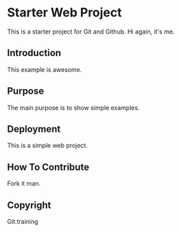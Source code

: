 # Starter Web Project

This is a starter project for Git and Github.
Hi again, it's me.

## Introduction

This example is awesome.

## Purpose

The main purpose is to show simple examples.

## Deployment

This is a simple web project.

## How To Contribute

Fork it man.

## Copyright

Git.training